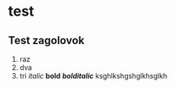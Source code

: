# test
## Test zagolovok 
1. raz
2. dva
3. tri
*italic*
**bold**
***bolditalic***
ksghlkshgshglkhsglkh